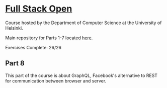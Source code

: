 # [Full Stack Open](https://fullstackopen.com/en/)
Course hosted by the Department of Computer Science at the University of Helsinki. 

Main repository for Parts 1-7 located [here](https://github.com/leebissessar5/full-stack-open).

Exercises Complete: 26/26

## Part 8
This part of the course is about GraphQL, Facebook's alternative to REST for communication between browser and server.